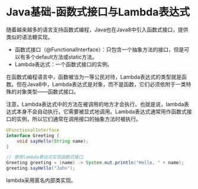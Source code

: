 # Java基础-函数式接口与Lambda表达式

随着越来越多的语言支持函数式编程，Java也在Java8中引入函数式接口，提供类似的语法糖实现。

* 函数式接口（@FunctionalInterface）：只包含一个抽象方法的接口，但是可以有多个default方法或static方法。
* Lambda表达式：一个函数式接口的实例。

在函数式编程语言中，函数被当为一等公民对待，Lambda表达式的类型就是函数。但在Java8中，Lambda表达式是对象，而不是函数，它们必须依附于一类特殊的对象类型——函数式接口。

注意，Lambda表达式中的方法在被调用的地方才会执行。也就是说，lambda表达式本身不会自动执行，它需要被显式地调用。Lambda表达式通常用作函数式接口的实例，所以它们通常在调用接口的抽象方法时被执行。

```java
@FunctionalInterface
interface Greeting {
    void sayHello(String name);
}

// 使用lambda表达式实现函数式接口
Greeting greeting = (name) -> System.out.println("Hello, " + name);
greeting.sayHello("John");
```

lambda采用匿名内部类实现。
